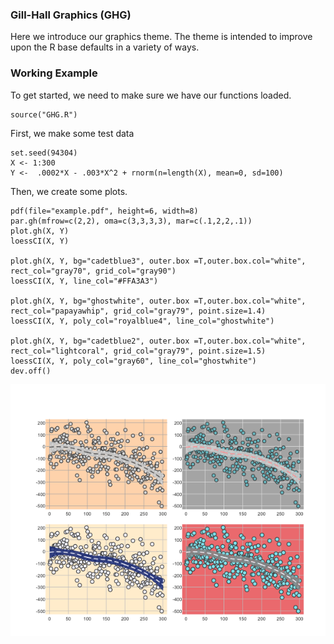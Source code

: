 ### Gill-Hall Graphics (GHG)

Here we introduce our graphics theme.  The theme is intended to improve upon the R base defaults in a variety of ways.

### Working Example

To get started, we need to make sure we have our functions loaded.

```{r}
source("GHG.R")
```

First, we make some test data

```{r}
set.seed(94304)
X <- 1:300
Y <-  .0002*X - .003*X^2 + rnorm(n=length(X), mean=0, sd=100)
```

Then, we create some plots.

```{r}
pdf(file="example.pdf", height=6, width=8)
par.gh(mfrow=c(2,2), oma=c(3,3,3,3), mar=c(.1,2,2,.1))
plot.gh(X, Y)
loessCI(X, Y)

plot.gh(X, Y, bg="cadetblue3", outer.box =T,outer.box.col="white", rect_col="gray70", grid_col="gray90")
loessCI(X, Y, line_col="#FFA3A3")

plot.gh(X, Y, bg="ghostwhite", outer.box =T,outer.box.col="white", rect_col="papayawhip", grid_col="gray79", point.size=1.4)
loessCI(X, Y, poly_col="royalblue4", line_col="ghostwhite")

plot.gh(X, Y, bg="cadetblue2", outer.box =T,outer.box.col="white", rect_col="lightcoral", grid_col="gray79", point.size=1.5)
loessCI(X, Y, poly_col="gray60", line_col="ghostwhite")
dev.off()
```

![Example](example.png)

